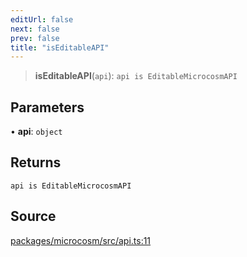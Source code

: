 ```yaml
---
editUrl: false
next: false
prev: false
title: "isEditableAPI"
---
```


> **isEditableAPI**(`api`): `api is EditableMicrocosmAPI`

## Parameters

• **api**: `object`

## Returns

`api is EditableMicrocosmAPI`

## Source

[packages/microcosm/src/api.ts:11](https://github.com/nodenogg-in/alpha-p2p/blob/290bb7e02213a2b959571227ba7e64b04c8ddc90/packages/microcosm/src/api.ts#L11)
